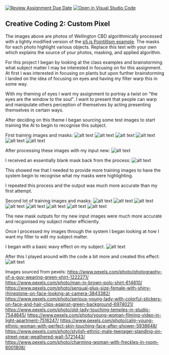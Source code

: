 [![Review Assignment Due Date](https://classroom.github.com/assets/deadline-readme-button-24ddc0f5d75046c5622901739e7c5dd533143b0c8e959d652212380cedb1ea36.svg)](https://classroom.github.com/a/ex6pWDJu)
[![Open in Visual Studio Code](https://classroom.github.com/assets/open-in-vscode-718a45dd9cf7e7f842a935f5ebbe5719a5e09af4491e668f4dbf3b35d5cca122.svg)](https://classroom.github.com/online_ide?assignment_repo_id=15089931&assignment_repo_type=AssignmentRepo)
## Creative Coding 2: Custom Pixel

The images above are photos of Wellington CBD algorithmically processed with a lightly modified version of the [p5.js Pointillism example](https://p5js.org/examples/image-pointillism.html). The masks for each photo highlight various objects. Replace this text with your own which explains the source of your photos, masking, and applied algorithm.

For this project I began by looking at the class examples and brainstorming what subject matter I may be interested in focusing on for this assignment. At first I was interested in focusing on plants but upon further brainstorming I landed on the idea of focusing on eyes and having my filter warp this in some way.

With my theming of eyes I want my assignment to portray a twist on "the eyes are the window to the soul". I want to present that people can warp and manipulate others perception of themselves by acting presenting themselves in certain ways.

After deciding on this theme I began sourcing some test images to start training the AI to begin to recognise this subject.

First training images and masks:
![alt text](input_1-1.jpg)
![alt text](mask_1-1.png)
![alt text](input_2-1.jpg)
![alt text](mask_2-1.png)
![alt text](input_3-1.jpg)
![alt text](mask_3-1.png)

After processing these images with my input new:
![alt text](input_new.jpg)

I received an essentially blank mask back from the process:
![alt text](mask_new.png)

This showed me that I needed to provide more training images to have the system begin to recognise what my masks were highlighting.

I repeated this process and the output was much more accurate than my first attempt.

Second lot of training images and masks:
![alt text](input_4-1.jpg)
![alt text](mask_4-1.png)
![alt text](input_5-1.jpg)
![alt text](mask_5-1.png)
![alt text](input_6-1.jpg)
![alt text](mask_6-1.png)
![alt text](input_7-1.jpg)
![alt text](mask_7-1.png)

The new mask outputs for my new input images were much more accurate and recgonised my subject matter efficiently.

Once I processed my images through the system I began looking at how I want my filter to edit my subject matter.

I began with a basic wavy effect on my subject.
![alt text](<preview (15).jpg>)

After this I played around with the code a bit more and created this effect:
![alt text](<preview (16).jpg>)

Images sourced from pexels:
https://www.pexels.com/photo/photography-of-a-guy-wearing-green-shirt-1222271/
https://www.pexels.com/photo/man-in-brown-polo-shirt-614810/
https://www.pexels.com/photo/sensual-plus-size-female-with-shiny-rhinestone-on-face-looking-at-camera-3843382/
https://www.pexels.com/photo/serious-young-lady-with-colorful-stickers-on-face-and-hair-clips-against-green-background-6974021/
https://www.pexels.com/photo/old-lady-touching-temples-in-studio-7544645/
https://www.pexels.com/photo/young-woman-filming-video-in-light-apartment-7516247/
https://www.pexels.com/photo/calm-young-ethnic-woman-with-perfect-skin-touching-face-after-shower-5938648/
https://www.pexels.com/photo/stylish-ethnic-male-teenager-standing-on-street-near-weathered-wall-5721443/
https://www.pexels.com/photo/charming-woman-with-freckles-in-room-6001808/